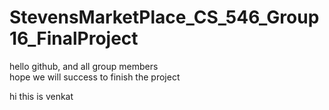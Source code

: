 # StevensMarketPlace_CS_546_Group16_FinalProject
hello github, and all group members  
hope we will success to finish the project

hi this is venkat